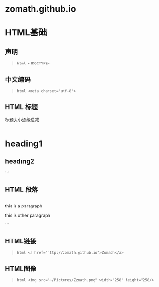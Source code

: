 # zomath.github.io
# HTML基础
## 声明
> `html <!DOCTYPE>`
## 中文编码
>`html <meta charset='utf-8'>`

## HTML 标题
标题大小逐级递减
>```html
<h1>heading1</h1>
<h2>heading2</h2>
```

## HTML 段落
>```html
<p>this is a paragraph</p>
<p>this is other paragraph</p>
```

## HTML链接
>`html
<a href="http://zomath.github.io">Zomath</a>
`

## HTML图像
> `html <img src="~/Pictures/Zzmath.png" width="258" height="258/>`


